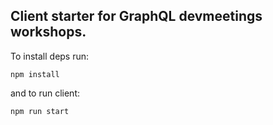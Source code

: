 
## Client starter for GraphQL devmeetings workshops.

To install deps run:
```
npm install
```

and to run client:
```
npm run start
```
